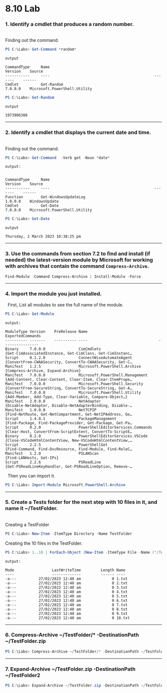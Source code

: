 # 8.10 Lab

### 1. Identify a cmdlet that produces a random number.

</br>Finding out the command.

```powershell
PS C:\Labs> Get-Command *random*
```

`output`

```
CommandType     Name                                               Version    Source
-----------     ----                                               -------    ------
Cmdlet          Get-Random                                         7.0.0.0    Microsoft.PowerShell.Utility
```

```powershell
PS C:\Labs> Get-Random
```

`output`

```
1973906388
```

---

### 2. Identify a cmdlet that displays the current date and time.

</br>
Finding out the command.

```powershell
PS C:\Labs> Get-Command  -Verb get -Noun *date*
```

`output:`

```

CommandType     Name                                               Version    Source
-----------     ----                                               -------    ------
Function        Get-WindowsUpdateLog                               1.0.0.0    WindowsUpdate
Cmdlet          Get-Date                                           7.0.0.0    Microsoft.PowerShell.Utility
```

```powershell
PS C:\Labs> Get-Date
```

`output`

```
Thursday, 2 March 2023 10:38:25 pm
```

---

### 3. Use the commands from section 7.2 to find and install (if needed) the latest-version module by Microsoft for working with archives that contain the command `Compress-Archive`.

```powershell
Find-Module -Command Compress-Archive | Install-Module -Force

```

---

### 4. Import the module you just installed.

&nbsp;
First, List all modules to see the full name of the module.

```powershell
PS C:\Labs> Get-Module
```

`output:`

```
ModuleType Version    PreRelease Name                                ExportedCommands
---------- -------    ---------- ----                                ----------------
Binary     7.0.0.0               CimCmdlets                          {Get-CimAssociatedInstance, Get-CimClass, Get-CimInstanc…
Script     0.1.2.0               ConnectWiseAutomateAgent            {ConvertFrom-CWAASecurity, ConvertTo-CWAASecurity, Get-C…
Manifest   1.2.5                 Microsoft.PowerShell.Archive        {Compress-Archive, Expand-Archive}
Manifest   7.0.0.0               Microsoft.PowerShell.Management     {Add-Content, Clear-Content, Clear-Item, Clear-ItemPrope…
Manifest   7.0.0.0               Microsoft.PowerShell.Security       {ConvertFrom-SecureString, ConvertTo-SecureString, Get-A…
Manifest   7.0.0.0               Microsoft.PowerShell.Utility        {Add-Member, Add-Type, Clear-Variable, Compare-Object…}
Manifest   2.0.0.0               NetAdapter                          {Disable-NetAdapter, Disable-NetAdapterBinding, Disable-…
Manifest   1.0.0.0               NetTCPIP                            {Find-NetRoute, Get-NetCompartment, Get-NetIPAddress, Ge…
Script     1.4.8.1               PackageManagement                   {Find-Package, Find-PackageProvider, Get-Package, Get-Pa…
Script     0.2.0                 PowerShellEditorServices.Commands   {Clear-Host, ConvertFrom-ScriptExtent, ConvertTo-ScriptE…
Binary     0.2.0                 PowerShellEditorServices.VSCode     {Close-VSCodeHtmlContentView, New-VSCodeHtmlContentView,…
Script     2.2.5                 PowerShellGet                       {Find-Command, Find-DscResource, Find-Module, Find-RoleC…
Manifest   1.2.0                 PSLANScan                           {Find-LANHosts, Get-IPs}
Script     2.2.6                 PSReadLine                          {Get-PSReadLineKeyHandler, Get-PSReadLineOption, Remove-…
```

&nbsp;
Then you can import it.

```powershell
PS C:\Labs> Import-Module Microsoft.PowerShell.Archive
```

---

### 5. Create a Tests folder for the next step with 10 files in it, and name it ~/TestFolder.

</br>
Creating a TestFolder

```powershell
PS C:\Labs> New-Item -ItemType Directory -Name TestFolder
```

Creating the 10 files in the TestFolder.

```powershell
PS C:\Labs> 1..10 | ForEach-Object {New-Item -ItemType File -Name ("/TestFolder/$_.txt" -f $_)}
```

`output:`

```
Mode                 LastWriteTime         Length Name
----                 -------------         ------ ----
-a---          27/02/2023 12:40 am              0 1.txt
-a---          27/02/2023 12:40 am              0 2.txt
-a---          27/02/2023 12:40 am              0 3.txt
-a---          27/02/2023 12:40 am              0 4.txt
-a---          27/02/2023 12:40 am              0 5.txt
-a---          27/02/2023 12:40 am              0 6.txt
-a---          27/02/2023 12:40 am              0 7.txt
-a---          27/02/2023 12:40 am              0 8.txt
-a---          27/02/2023 12:40 am              0 9.txt
-a---          27/02/2023 12:40 am              0 10.txt
```

---

### 6. Compress-Archive ~/TestFolder/\* -DestinationPath ~/TestFolder.zip

```powershell
PS C:\Labs> Compress-Archive ~/TestFolder/* -DestinationPath ~/TestFolder.zip
```

---

### 7. Expand-Archive ~/TestFolder.zip -DestinationPath ~/TestFolder2

```powershell
PS C:\Labs> Expand-Archive ~/TestFolder.zip -DestinationPath ~/TestFolder2
```
